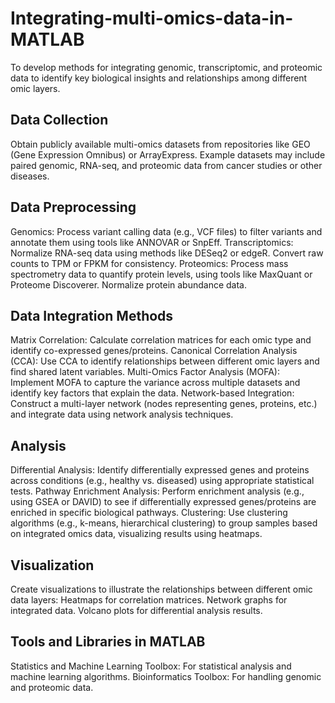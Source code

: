 # Integrating-multi-omics-data-in-MATLAB

To develop methods for integrating genomic, transcriptomic, and proteomic data to identify key biological insights and relationships among different omic layers.

 ## Data Collection
Obtain publicly available multi-omics datasets from repositories like GEO (Gene Expression Omnibus) or ArrayExpress.
Example datasets may include paired genomic, RNA-seq, and proteomic data from cancer studies or other diseases.

## Data Preprocessing
Genomics: Process variant calling data (e.g., VCF files) to filter variants and annotate them using tools like ANNOVAR or SnpEff.
Transcriptomics: Normalize RNA-seq data using methods like DESeq2 or edgeR. Convert raw counts to TPM or FPKM for consistency.
Proteomics: Process mass spectrometry data to quantify protein levels, using tools like MaxQuant or Proteome Discoverer. Normalize protein abundance data.

## Data Integration Methods

Matrix Correlation: Calculate correlation matrices for each omic type and identify co-expressed genes/proteins.
Canonical Correlation Analysis (CCA): Use CCA to identify relationships between different omic layers and find shared latent variables.
Multi-Omics Factor Analysis (MOFA): Implement MOFA to capture the variance across multiple datasets and identify key factors that explain the data.
Network-based Integration: Construct a multi-layer network (nodes representing genes, proteins, etc.) and integrate data using network analysis techniques.
## Analysis
Differential Analysis: Identify differentially expressed genes and proteins across conditions (e.g., healthy vs. diseased) using appropriate statistical tests.
Pathway Enrichment Analysis: Perform enrichment analysis (e.g., using GSEA or DAVID) to see if differentially expressed genes/proteins are enriched in specific biological pathways.
Clustering: Use clustering algorithms (e.g., k-means, hierarchical clustering) to group samples based on integrated omics data, visualizing results using heatmaps.

## Visualization
Create visualizations to illustrate the relationships between different omic data layers:
Heatmaps for correlation matrices.
Network graphs for integrated data.
Volcano plots for differential analysis results.

## Tools and Libraries in MATLAB
Statistics and Machine Learning Toolbox: For statistical analysis and machine learning algorithms.
Bioinformatics Toolbox: For handling genomic and proteomic data.
